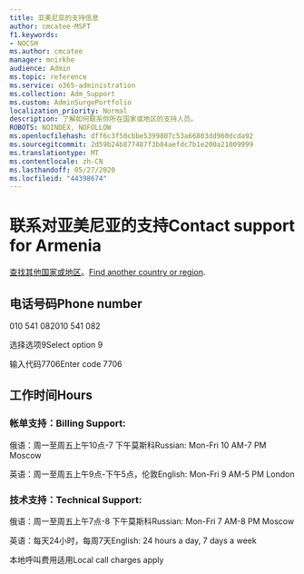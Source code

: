 ```yaml
---
title: 亚美尼亚的支持信息
author: cmcatee-MSFT
f1.keywords:
- NOCSH
ms.author: cmcatee
manager: mnirkhe
audience: Admin
ms.topic: reference
ms.service: o365-administration
ms.collection: Adm_Support
ms.custom: AdminSurgePortfolio
localization_priority: Normal
description: 了解如何联系你所在国家或地区的支持人员。
ROBOTS: NOINDEX, NOFOLLOW
ms.openlocfilehash: dff6c3f50cbbe5399807c53a66803dd960dcda92
ms.sourcegitcommit: 2d59b24b877487f3b84aefdc7b1e200a21009999
ms.translationtype: MT
ms.contentlocale: zh-CN
ms.lasthandoff: 05/27/2020
ms.locfileid: "44398674"
---
```

# <a name="contact-support-for-armenia"></a><span data-ttu-id="2ae38-103">联系对亚美尼亚的支持</span><span class="sxs-lookup"><span data-stu-id="2ae38-103">Contact support for Armenia</span></span>

<span data-ttu-id="2ae38-104">[查找其他国家或地区](../contact-support-for-business-products.md)。</span><span class="sxs-lookup"><span data-stu-id="2ae38-104">[Find another country or region](../contact-support-for-business-products.md).</span></span>

## <a name="phone-number"></a><span data-ttu-id="2ae38-105">电话号码</span><span class="sxs-lookup"><span data-stu-id="2ae38-105">Phone number</span></span>
<span data-ttu-id="2ae38-106">010 541 082</span><span class="sxs-lookup"><span data-stu-id="2ae38-106">010 541 082</span></span>

<span data-ttu-id="2ae38-107">选择选项9</span><span class="sxs-lookup"><span data-stu-id="2ae38-107">Select option 9</span></span>

<span data-ttu-id="2ae38-108">输入代码7706</span><span class="sxs-lookup"><span data-stu-id="2ae38-108">Enter code 7706</span></span>

## <a name="hours"></a><span data-ttu-id="2ae38-109">工作时间</span><span class="sxs-lookup"><span data-stu-id="2ae38-109">Hours</span></span>
### <a name="billing-support"></a><span data-ttu-id="2ae38-110">帐单支持：</span><span class="sxs-lookup"><span data-stu-id="2ae38-110">Billing Support:</span></span>

<span data-ttu-id="2ae38-111">俄语：周一至周五上午10点-7 下午莫斯科</span><span class="sxs-lookup"><span data-stu-id="2ae38-111">Russian: Mon-Fri 10 AM-7 PM Moscow</span></span>

<span data-ttu-id="2ae38-112">英语：周一至周五上午9点-下午5点，伦敦</span><span class="sxs-lookup"><span data-stu-id="2ae38-112">English: Mon-Fri 9 AM-5 PM London</span></span>

### <a name="technical-support"></a><span data-ttu-id="2ae38-113">技术支持：</span><span class="sxs-lookup"><span data-stu-id="2ae38-113">Technical Support:</span></span>

<span data-ttu-id="2ae38-114">俄语：周一至周五上午7点-8 下午莫斯科</span><span class="sxs-lookup"><span data-stu-id="2ae38-114">Russian: Mon-Fri 7 AM-8 PM Moscow</span></span>

<span data-ttu-id="2ae38-115">英语：每天24小时，每周7天</span><span class="sxs-lookup"><span data-stu-id="2ae38-115">English: 24 hours a day, 7 days a week</span></span>

<span data-ttu-id="2ae38-116">本地呼叫费用适用</span><span class="sxs-lookup"><span data-stu-id="2ae38-116">Local call charges apply</span></span>
